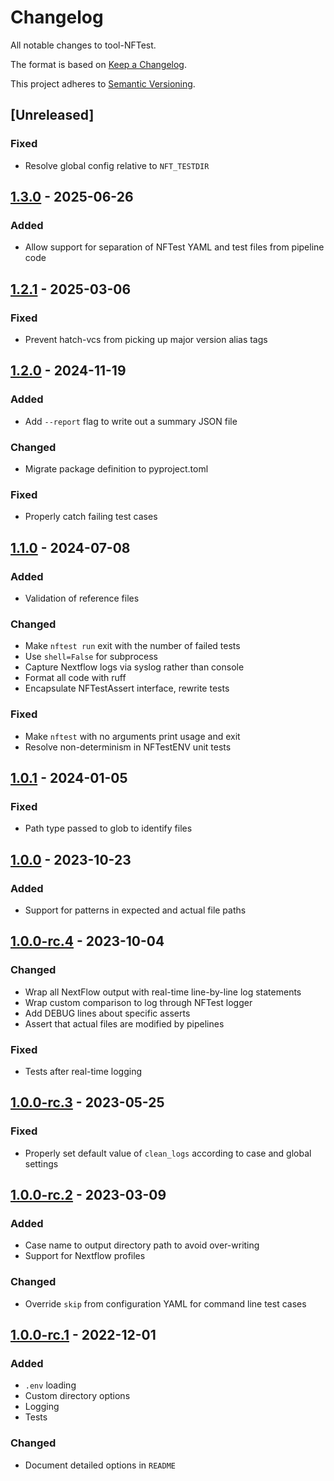 # Changelog

All notable changes to tool-NFTest.

The format is based on [Keep a Changelog](https://keepachangelog.com/en/1.0.0/).

This project adheres to [Semantic Versioning](https://semver.org/spec/v2.0.0.html).

## [Unreleased]

### Fixed

- Resolve global config relative to `NFT_TESTDIR`

## [1.3.0] - 2025-06-26

### Added

- Allow support for separation of NFTest YAML and test files from pipeline code

## [1.2.1] - 2025-03-06

### Fixed

- Prevent hatch-vcs from picking up major version alias tags

## [1.2.0] - 2024-11-19

### Added

- Add `--report` flag to write out a summary JSON file

### Changed

- Migrate package definition to pyproject.toml

### Fixed

- Properly catch failing test cases

## [1.1.0] - 2024-07-08

### Added

- Validation of reference files

### Changed

- Make `nftest run` exit with the number of failed tests
- Use `shell=False` for subprocess
- Capture Nextflow logs via syslog rather than console
- Format all code with ruff
- Encapsulate NFTestAssert interface, rewrite tests

### Fixed

- Make `nftest` with no arguments print usage and exit
- Resolve non-determinism in NFTestENV unit tests

## [1.0.1] - 2024-01-05

### Fixed

- Path type passed to glob to identify files

## [1.0.0] - 2023-10-23

### Added

- Support for patterns in expected and actual file paths

## [1.0.0-rc.4] - 2023-10-04

### Changed

- Wrap all NextFlow output with real-time line-by-line log statements
- Wrap custom comparison to log through NFTest logger
- Add DEBUG lines about specific asserts
- Assert that actual files are modified by pipelines

### Fixed

- Tests after real-time logging

## [1.0.0-rc.3] - 2023-05-25

### Fixed

- Properly set default value of `clean_logs` according to case and global settings

## [1.0.0-rc.2] - 2023-03-09

### Added

- Case name to output directory path to avoid over-writing
- Support for Nextflow profiles

### Changed

- Override `skip` from configuration YAML for command line test cases

## [1.0.0-rc.1] - 2022-12-01

### Added

- `.env` loading
- Custom directory options
- Logging
- Tests

### Changed

- Document detailed options in `README`

[1.0.0]: https://github.com/uclahs-cds/tool-NFTest/compare/v1.0.0-rc.4...v1.0.0
[1.0.0-rc.1]: https://github.com/uclahs-cds/tool-NFTest/releases/tag/v1.0.0-rc.1
[1.0.0-rc.2]: https://github.com/uclahs-cds/tool-NFTest/compare/v1.0.0-rc.1...v1.0.0-rc.2
[1.0.0-rc.3]: https://github.com/uclahs-cds/tool-NFTest/compare/v1.0.0-rc.2...v1.0.0-rc.3
[1.0.0-rc.4]: https://github.com/uclahs-cds/tool-NFTest/compare/v1.0.0-rc.3...v1.0.0-rc.4
[1.0.1]: https://github.com/uclahs-cds/tool-NFTest/compare/v1.0.0...v1.0.1
[1.1.0]: https://github.com/uclahs-cds/tool-NFTest/compare/v1.0.1...v1.1.0
[1.2.0]: https://github.com/uclahs-cds/tool-NFTest/compare/v1.1.0...v1.2.0
[1.2.1]: https://github.com/uclahs-cds/tool-NFTest/compare/v1.2.0...v1.2.1
[1.3.0]: https://github.com/uclahs-cds/tool-NFTest/compare/v1.2.1...v1.3.0
